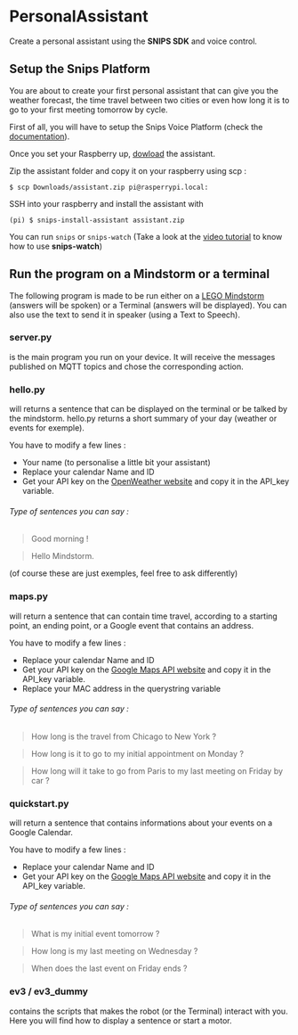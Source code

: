 # PersonalAssistant
Create a personal assistant using the **SNIPS SDK** and voice control.

## Setup the Snips Platform

You are about to create your first personal assistant that can give you the weather forecast, the time travel between two cities or even how long it is to go to your first meeting tomorrow by cycle.

First of all, you will have to setup the Snips Voice Platform (check the [documentation](https://github.com/snipsco/snips-platform-documentation/wiki)).

Once you set your Raspberry up, [dowload](https://external-gateway.snips.ai/v1/registry/assistants/proj_SyWDILWV-/download?apiToken=Syb5DgPRQZHkGqDgwAXZH1Q5PxvCmZByVcwlP0QW) the assistant.

Zip the assistant folder and copy it on your raspberry using scp : 
```
$ scp Downloads/assistant.zip pi@rasperrypi.local:
```
SSH into your raspberry and install the assistant with 
```
(pi) $ snips-install-assistant assistant.zip
```
You can run `snips` or `snips-watch` (Take a look at the [video tutorial](https://youtu.be/NYnYSgIeKso?t=3m37s) to know how to use **snips-watch**)

## Run the program on a Mindstorm or a terminal
The following program is made to be run either on a [LEGO Mindstorm](http://www.ev3dev.org) (answers will be spoken) or a Terminal (answers will be displayed). You can also use the text to send it in speaker (using a Text to Speech).

### server.py 
is the main program you run on your device. It will receive the messages published on MQTT topics and chose the corresponding action. 

### hello.py
will returns a sentence that can be displayed on the terminal or be talked by the mindstorm. hello.py returns a short summary of your day (weather or events for exemple).

You have to modify a few lines :
- Your name (to personalise a little bit your assistant) 
- Replace your calendar Name and ID
- Get your API key on the [OpenWeather website](https://openweathermap.org/api) and copy it in the API_key variable.

###### Type of sentences you can say :
> Good morning !

> Hello Mindstorm.

(of course these are just exemples, feel free to ask differently)

### maps.py
will return a sentence that can contain time travel, according to a starting point, an ending point, or a Google event that contains an address.

You have to modify a few lines :
- Replace your calendar Name and ID
- Get your API key on the [Google Maps API website](https://developers.google.com/maps/?hl=fr) and copy it in the API_key variable.
- Replace your MAC address in the querystring variable

###### Type of sentences you can say :
> How long is the travel from Chicago to New York ?

> How long is it to go to my initial appointment on Monday ?

> How long will it take to go from Paris to my last meeting on Friday by car ? 

### quickstart.py 
will return a sentence that contains informations about your events on a Google Calendar.

You have to modify a few lines :
- Replace your calendar Name and ID
- Get your API key on the [Google Maps API website](https://developers.google.com/maps/?hl=fr) and copy it in the API_key variable.

###### Type of sentences you can say :
> What is my initial event tomorrow ? 

> How long is my last meeting on Wednesday ?

> When does the last event on Friday ends ? 

### ev3 / ev3_dummy
contains the scripts that makes the robot (or the Terminal) interact with you. Here you will find how to display a sentence or start a motor.
